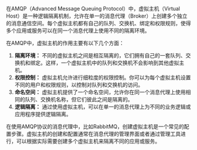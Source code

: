 在AMQP（Advanced Message Queuing Protocol）中，虚拟主机（Virtual Host）是一种逻辑隔离机制，允许在单一的消息代理（Broker）上创建多个独立的消息通信空间。每个虚拟主机都有自己的队列、交换机、绑定和权限规则，使得多个应用或服务可以在同一个消息代理上使用不同的隔离环境。

在AMQP中，虚拟主机的作用主要有以下几个方面：

1. **隔离环境：** 不同的虚拟主机之间是相互隔离的，它们拥有自己的一套队列、交换机和绑定。这样，一个虚拟主机中的队列和交换机不会影响到其他虚拟主机。
2. **权限控制：** 虚拟主机允许进行细粒度的权限控制。你可以为每个虚拟主机设置不同的用户和权限规则，以控制对队列和交换机的访问。
3. **命名空间：** 虚拟主机提供了一个命名空间，允许你在同一个消息代理上使用相同的队列、交换机名称，但它们彼此之间是隔离的。
4. **逻辑隔离：** 通过使用虚拟主机，可以在单一的消息代理上为不同的业务逻辑或应用程序提供逻辑隔离。

在使用AMQP协议的消息代理中，比如RabbitMQ，创建虚拟主机是一个常见的配置步骤。虚拟主机的创建和配置通常在消息代理的管理界面或者通过管理工具进行，可以根据实际需要创建多个虚拟主机来隔离不同的应用或服务。